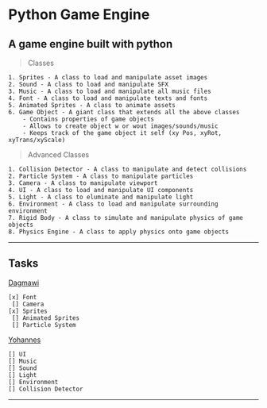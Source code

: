 # Python Game Engine
## A game engine built with python

> Classes
> 
    1. Sprites - A class to load and manipulate asset images
    2. Sound - A class to load and manipulate SFX
    3. Music - A class to load and manipulate all music files
    4. Font - A class to load and manipulate texts and fonts
    5. Animated Sprites - A class to animate assets 
    6. Game Object - A giant class that extends all the above classes
		- Contains properties of game objects 
		- Allows to create object w or wout images/sounds/music 
		- Keeps track of the game object it self (xy Pos, xyRot, xyTrans/xyScale)

> Advanced Classes
> 
	1. Collision Detector - A class to manipulate and detect collisions
	2. Particle System - A class to manipulate particles 
	3. Camera - A class to manipulate viewport
	4. UI - A class to load and manipulate UI components
	5. Light - A class to eluminate and manipulate light 
	6. Environment - A class to load and manipulate surrounding environment
	7. Rigid Body - A class to simulate and manipulate physics of game objects 
	8. Physics Engine - A class to apply physics onto game objects

---

## Tasks <br>

[Dagmawi](https://github.com/dagmawibabi)

	[x] Font
	 [] Camera
	[x] Sprites
	 [] Animated Sprites
	 [] Particle System

[Yohannes](https://github.com/yohannes-jo)
> 
	[] UI
	[] Music 
	[] Sound
	[] Light
	[] Environment
	[] Collision Detector

---





